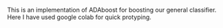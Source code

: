 This is an implementation of ADAboost for boosting our general classifier. Here I have used google colab for quick protyping.
